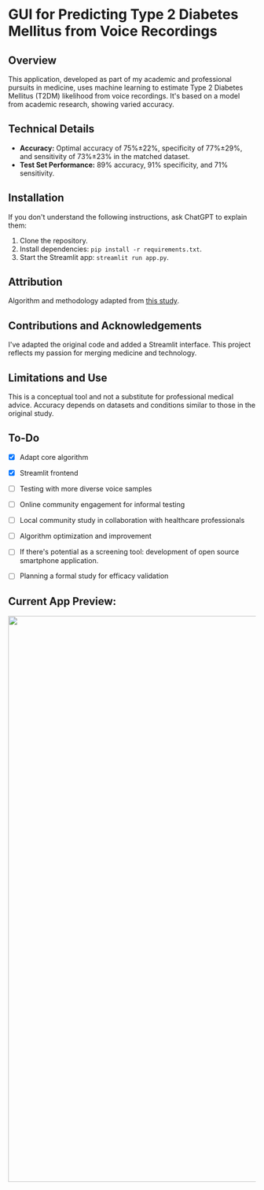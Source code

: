 # GUI for Predicting Type 2 Diabetes Mellitus from Voice Recordings

## Overview
This application, developed as part of my academic and professional pursuits in medicine, uses machine learning to estimate Type 2 Diabetes Mellitus (T2DM) likelihood from voice recordings. It's based on a model from academic research, showing varied accuracy.

## Technical Details
- **Accuracy:** Optimal accuracy of 75%±22%, specificity of 77%±29%, and sensitivity of 73%±23% in the matched dataset.
- **Test Set Performance:** 89% accuracy, 91% specificity, and 71% sensitivity.

## Installation
If you don't understand the following instructions, ask ChatGPT to explain them:

1. Clone the repository.
2. Install dependencies: `pip install -r requirements.txt`.
3. Start the Streamlit app: `streamlit run app.py`.

## Attribution
Algorithm and methodology adapted from [this study](https://www.mcpdigitalhealth.org/article/S2949-7612(23)00073-1/fulltext).

## Contributions and Acknowledgements
I've adapted the original code and added a Streamlit interface. This project reflects my passion for merging medicine and technology.

## Limitations and Use
This is a conceptual tool and not a substitute for professional medical advice. Accuracy depends on datasets and conditions similar to those in the original study.

## To-Do
- [x] Adapt core algorithm
- [x] Streamlit frontend
- [ ] Testing with more diverse voice samples
- [ ] Online community engagement for informal testing
- [ ] Local community study in collaboration with healthcare professionals
- [ ] Algorithm optimization and improvement
- [ ] If there's potential as a screening tool: development of open source smartphone application.
- [ ] Planning a formal study for efficacy validation



## Current App Preview:

<img src="https://github.com/sm18lr88/Diabetes-Prediction-from-Voice-Analysis/assets/64564447/2008677a-b425-4a5b-8995-ca26e4a566c6e" width="1150">
